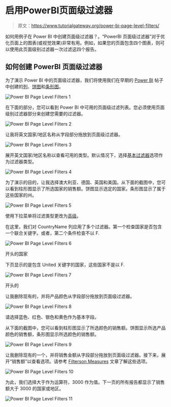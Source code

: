 # 启用PowerBI页面级过滤器

> 原文：<https://www.tutorialgateway.org/power-bi-page-level-filters/>

如何用例子在 Power BI 中创建页面级过滤器？。“PowerBI 页面级过滤器”对于优化页面上的图表(或视觉效果)非常有用。例如，如果您的页面包含四个图表，则可以使用此页面级别过滤器一次过滤这四个报告。

## 如何创建 PowerBI 页面级过滤器

为了演示 Power BI 中的页面级过滤器，我们将使用我们在早期的 [Power BI](https://www.tutorialgateway.org/power-bi-tutorial/) 帖子中创建的[列](https://www.tutorialgateway.org/column-chart-in-power-bi/)、[饼图](https://www.tutorialgateway.org/pie-chart-in-power-bi/)和[条形图](https://www.tutorialgateway.org/power-bi-bar-chart/)。

![Power BI Page Level Filters 1](img/d1319d9f37d12986c21b5a74bd315560.png)

在下面的部分，您可以看到 Power BI 中可用的页面级过滤列表。您必须使用页面级别过滤器部分来创建您需要的过滤器。

![Power BI Page Level Filters 2](img/2783beca2c6d0c4789ebb3a1d625a9a7.png)

让我将英文国家/地区名称从字段部分拖放到页面级过滤器。

![Power BI Page Level Filters 3](img/0ca2f4d7a70365033652d7f351bb3193.png)

展开英文国家/地区名称以查看可用的类型。默认情况下，选择[基本过滤器](https://www.tutorialgateway.org/power-bi-basic-filters/)选项作为过滤器类型。

![Power BI Page Level Filters 4](img/4a61d7674966a146cdaecf474a7d1a13.png)

为了演示的目的，让我选择澳大利亚、德国、英国和美国。从下面的截图中，您可以看到柱形图显示了所选国家的销售额。饼图显示选定的国家。条形图显示了属于这些国家的州。

![Power BI Page Level Filters 5](img/23bb8cc0051f72e63045339eed54eab5.png)

使用下拉菜单将过滤类型更改为[高级](https://www.tutorialgateway.org/power-bi-advanced-filters/)。

在这里，我们对 CountryName 列应用了多个过滤器。第一个检查国家是否包含一个联合关键字。或者，第二个条件检查不以 F.

![Power BI Page Level Filters 6](img/82ba7f027dab590e097db705100209df.png)

开头的国家

下页显示的是包含 United 关键字的国家，这些国家不是以 F.

![Power BI Page Level Filters 7](img/af8c39e70f7e29a6165a78c991492c6c.png)

开头的

让我删除现有的，并将产品颜色从字段部分拖放到页面级过滤器。

![Power BI Page Level Filters 8](img/6b78047097f60d190ab904dccb02ddce.png)

请选择蓝色、红色、银色和黄色作为基本字段。

从下面的截图中，您可以看到柱形图显示了所选颜色的销售额。饼图显示所选产品颜色的销售额，条形图显示所选颜色的销售额。

![Power BI Page Level Filters 9](img/9367456169932ac46233b65466914fb0.png)

让我删除现有的一个，并将销售金额从字段部分拖放到页面级过滤器。接下来，展开“销售额”以查看选项。请参考 [Filterson Measures](https://www.tutorialgateway.org/power-bi-filters-on-measures/) 文章了解这些选项。

![Power BI Page Level Filters 10](img/40dd09d2d0f8aec761ecc847ff96acde.png)

为此，我们选择大于作为运算符，3000 作为值。下一页的所有报告都显示了销售额大于 3000 的国家或地区。

![Power BI Page Level Filters 11](img/91ff2b0953e82a7034160d92a58ab0e1.png)